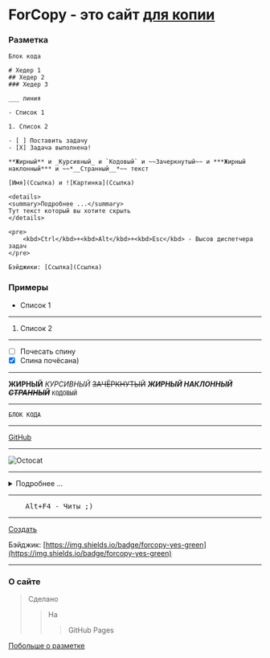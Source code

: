 # ForCopy - это сайт [для копии](https://web2zip.ru/)

### Разметка

```Разметка
Блок кода

# Хедер 1
## Хедер 2
### Хедер 3

___ линия

- Список 1

1. Список 2

- [ ] Поставить задачу
- [X] Задача выполнена!

**Жирный** и _Курсивный_ и `Кодовый` и ~~Зачеркнутый~~ и ***Жирный наклонный*** и ~~*__Странный__*~~ текст

[Имя](Ссылка) и ![Картинка](Ссылка)

<details>
<summary>Подробнее ...</summary>
Тут текст который вы хотите скрыть
</details>

<pre>
    <kbd>Ctrl</kbd>+<kbd>Alt</kbd>+<kbd>Esc</kbd> - Высов диспетчера задач
</pre>

Бэйджики: [Ссылка](Ссылка)

```

### Примеры

- Список 1

___

1. Список 2

___

- [ ] Почесать спину
- [X] Спина почёсана)

___

**ЖИРНЫЙ**
_КУРСИВНЫЙ_
~~ЗАЧЁРКНУТЫЙ~~
***ЖИРНЫЙ НАКЛОННЫЙ***
~~*__СТРАННЫЙ__*~~
`КОДОВЫЙ`

___

```
БЛОК КОДА
```

___

[GitHub](https://github.com/)

___

![Octocat](http://pngimg.com/uploads/github/github_PNG40.png)

___

<details>
<summary>Подробнее ...</summary>
Муха села на варенье
Вот и всё стихотворение!
</details>

___

<pre>
    <kbd>Alt</kbd>+<kbd>F4</kbd> - Читы ;)
</pre>

___
[Создать](https://shields.io/category/build)

Бэйджик: [https://img.shields.io/badge/forcopy-yes-green](https://img.shields.io/badge/forcopy-yes-green)

___

### О сайте

> Сделано
>> На
>>> GitHub Pages

[Побольше о разметке](https://github.com/GnuriaN/format-README)
